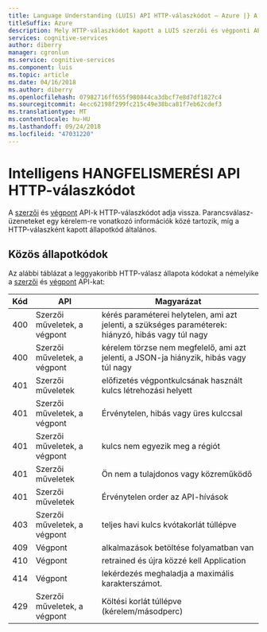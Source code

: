 ```yaml
---
title: Language Understanding (LUIS) API HTTP-válaszkódot – Azure |} A Microsoft Docs
titleSuffix: Azure
description: Mely HTTP-válaszkódot kapott a LUIS szerzői és végponti API-k ismertetése
services: cognitive-services
author: diberry
manager: cgronlun
ms.service: cognitive-services
ms.component: luis
ms.topic: article
ms.date: 04/16/2018
ms.author: diberry
ms.openlocfilehash: 07982716ff655f980844ca3dbcf7e8d7df1827c4
ms.sourcegitcommit: 4ecc62198f299fc215c49e38bca81f7eb62cdef3
ms.translationtype: MT
ms.contentlocale: hu-HU
ms.lasthandoff: 09/24/2018
ms.locfileid: "47031220"
---
```

# <a name="luis-api-http-response-codes"></a>Intelligens HANGFELISMERÉSI API HTTP-válaszkódot
A [szerzői](https://aka.ms/luis-authoring-apis) és [végpont](https://aka.ms/luis-endpoint-apis) API-k HTTP-válaszkódot adja vissza. Parancsválasz-üzeneteket egy kérelem-re vonatkozó információk közé tartozik, míg a HTTP-válaszként kapott állapotkód általános. 

## <a name="common-status-codes"></a>Közös állapotkódok
Az alábbi táblázat a leggyakoribb HTTP-válasz állapota kódokat a némelyike a [szerzői](https://aka.ms/luis-authoring-apis) és [végpont](https://aka.ms/luis-endpoint-apis) API-kat:

|Kód|API|Magyarázat|
|:--|--|--|
|400|Szerzői műveletek, a végpont|kérés paraméterei helytelen, ami azt jelenti, a szükséges paraméterek: hiányzó, hibás vagy túl nagy|
|400|Szerzői műveletek, a végpont|kérelem törzse nem megfelelő, ami azt jelenti, a JSON-ja hiányzik, hibás vagy túl nagy|
|401|Szerzői műveletek|előfizetés végpontkulcsának használt kulcs létrehozási helyett|
|401|Szerzői műveletek, a végpont|Érvénytelen, hibás vagy üres kulccsal|
|401|Szerzői műveletek, a végpont| kulcs nem egyezik meg a régiót|
|401|Szerzői műveletek|Ön nem a tulajdonos vagy közreműködő|
|401|Szerzői műveletek|Érvénytelen order az API-hívások|
|403|Szerzői műveletek, a végpont|teljes havi kulcs kvótakorlát túllépve|
|409|Végpont|alkalmazások betöltése folyamatban van|
|410|Végpont|retrained és újra közzé kell Application|
|414|Végpont|lekérdezés meghaladja a maximális karakterszámot.|
|429|Szerzői műveletek, a végpont|Költési korlát túllépve (kérelem/másodperc)|
